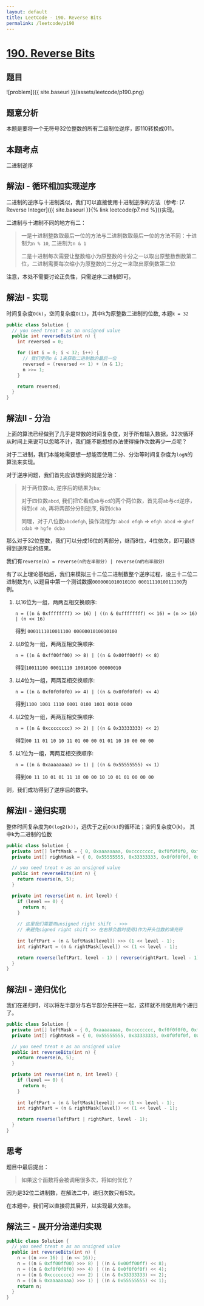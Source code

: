 ```yaml
---
layout: default
title: LeetCode - 190. Reverse Bits
permalink: /leetcode/p190
---
```

# [190. Reverse Bits](https://leetcode.com/problems/reverse-bits/)

## 题目
![problem]({{ site.baseurl }}/assets/leetcode/p190.png)

## 题意分析
本题是要将一个无符号32位整数的所有二级制位逆序，即110转换成011。

## 本题考点
二进制逆序

## 解法I - 循环相加实现逆序
二进制的逆序与十进制类似，我们可以直接使用十进制逆序的方法（参考: [7. Reverse Integer]({{ site.baseurl }}{% link leetcode/p7.md %}))实现。

二进制与十进制不同的地方有二：

> 一是十进制整数取最后一位的方法与二进制数取最后一位的方法不同：十进制为`n % 10`, 二进制为`n & 1`
> 
> 二是十进制每次需要让整数缩小为原整数的十分之一以取出原整数倒数第二位，二进制需要每次缩小为原整数的二分之一来取出原倒数第二位

注意，本处不需要讨论正负性，只需逆序二进制即可。

## 解法I - 实现
时间复杂度`O(k)`，空间复杂度`O(1)`，其中k为原整数二进制的位数, 本题`k = 32`
```java
public class Solution {
  // you need treat n as an unsigned value
  public int reverseBits(int n) {
    int reversed = 0;

    for (int i = 0; i < 32; i++) {
      // 我们使用n & 1来获取二进制数的最后一位
      reversed = (reversed << 1) + (n & 1);
      n >>= 1;
    }

    return reversed;
  }
}
```

## 解法II - 分治
上面的算法已经做到了几乎是常数的时间复杂度，对于所有输入数据，32次循环从时间上来说可以忽略不计，我们能不能想想办法使得操作次数再少一点呢？

对于二进制，我们本能地需要想一想能否使用二分、分治等时间复杂度为`logN`的算法来实现。

对于逆序问题，我们首先应该想到的就是分治：

> 对于两位数`ab`, 逆序后的结果为`ba`;
>
> 对于四位数`abcd`, 我们把它看成`ab`与`cd`的两个两位数，首先将`ab`与`cd`逆序，得到`cd ab`, 再将两部分分别逆序, 得到`dcba`
>
> 同理，对于八位数`abcdefgh`, 操作流程为: `abcd efgh` => `efgh abcd` => `ghef cdab` => `hgfe dcba`

那么对于32位整数，我们可以分成16位的两部分，继而8位，4位依次，即可最终得到逆序后的结果。

我们有`reverse(n) = reverse(n的左半部分) | reverse(n的右半部分）`

有了以上理论基础后，我们来模拟三十二位二进制数整个逆序过程，设三十二位二进制数为n, 以题目中第一个测试数据`0000001010010100 0001111010011100`为例。

1. 以16位为一组，两两互相交换顺序: 
    
    `n = ((n & 0xffffffff) >> 16) | ((n & 0xffffffff) << 16) = (n >> 16) | (n << 16)`
    
    得到 `0001111010011100 0000001010010100`
2. 以8位为一组，两两互相交换顺序: 

    `n = ((n & 0xff00ff00) >> 8) | ((n & 0x00ff00ff) << 8)`
    
    得到`10011100 00011110 10010100 00000010`
3. 以4位为一组，两两互相交换顺序: 

    `n = ((n & 0xf0f0f0f0) >> 4) | ((n & 0x0f0f0f0f) << 4)`
    
    得到`1100 1001 1110 0001 0100 1001 0010 0000`
4. 以2位为一组，两两互相交换顺序: 

    `n = ((n & 0xcccccccc) >> 2) | ((n & 0x33333333) << 2)`
    
    得到`00 11 01 10 10 11 01 00 00 01 01 10 10 00 00 00`
5. 以1位为一组，两两互相交换顺序:
    
    `n = ((n & 0xaaaaaaaa) >> 1) | ((n & 0x55555555) << 1)`
    
    得到`00 11 10 01 01 11 10 00 00 10 10 01 01 00 00 00`

则，我们成功得到了逆序后的数字。

## 解法II - 递归实现
整体时间复杂度为`O(log2(k))`，远优于之前`O(k)`的循环法；空间复杂度O(k)， 其中k为二进制的位数
```java
public class Solution {
  private int[] leftMask = { 0, 0xaaaaaaaa, 0xcccccccc, 0xf0f0f0f0, 0xff00ff00, 0xffffffff };
  private int[] rightMask = { 0, 0x55555555, 0x33333333, 0x0f0f0f0f, 0x00ff00ff, 0xffffffff };

  // you need treat n as an unsigned value
  public int reverseBits(int n) {
    return reverse(n, 5);
  }

  private int reverse(int n, int level) {
    if (level == 0) {
      return n;
    }
    
    // 这里我们需要用unsigned right shift - >>> 
    // 来避免signed right shift >> 在右移负数时使用1作为开头位数的填充符
    
    int leftPart = (n & leftMask[level]) >>> (1 << level - 1);
    int rightPart = (n & rightMask[level]) << (1 << level - 1);

    return reverse(leftPart, level - 1) | reverse(rightPart, level - 1);
  }
}
```

## 解法II - 递归优化
我们在递归时，可以将左半部分与右半部分先拼在一起，这样就不用使用两个递归了。
```java
public class Solution {
  private int[] leftMask = { 0, 0xaaaaaaaa, 0xcccccccc, 0xf0f0f0f0, 0xff00ff00, 0xffffffff };
  private int[] rightMask = { 0, 0x55555555, 0x33333333, 0x0f0f0f0f, 0x00ff00ff, 0xffffffff };

  // you need treat n as an unsigned value
  public int reverseBits(int n) {
    return reverse(n, 5);
  }

  private int reverse(int n, int level) {
    if (level == 0) {
      return n;
    }
    
    int leftPart = (n & leftMask[level]) >>> (1 << level - 1);
    int rightPart = (n & rightMask[level]) << (1 << level - 1);

    return reverse(leftPart | rightPart, level - 1);
  }
}
```

## 思考
题目中最后提出：

> 如果这个函数将会被调用很多次，将如何优化？

因为是32位二进制数，在解法二中，递归次数只有5次。

在本题中，我们可以直接将其展开，以实现最大效率。


## 解法三 - 展开分治递归实现
```java
public class Solution {
  // you need treat n as an unsigned value
  public int reverseBits(int n) {
    n = ((n >>> 16) | (n << 16));
    n = ((n & 0xff00ff00) >>> 8) | ((n & 0x00ff00ff) << 8);
    n = ((n & 0xf0f0f0f0) >>> 4) | ((n & 0x0f0f0f0f) << 4);
    n = ((n & 0xcccccccc) >>> 2) | ((n & 0x33333333) << 2);
    n = ((n & 0xaaaaaaaa) >>> 1) | ((n & 0x55555555) << 1);
    return n;
  }
}
```
